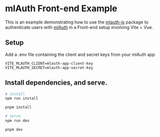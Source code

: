 # mlAuth Front-end Example

This is an example demonstrating how to use the [mlauth-js](https://github.com/xinnks/mlauth-js) package to authenticate users with [mlAuth](https://github.com/xinnks/mlAuth) in a Front-end setup involving Vite + Vue.

## Setup
Add a .env file containing the client and secret keys from your mlAuth app
```env
VITE_MLAUTH_CLIENT=mlauth-app-client-key
VITE_MLAUTH_SECRET=mlauth-app-secret-key
```

## Install dependencies, and serve.
```sh
# install
npm run install

pnpm install

# serve
npm run dev

pnpm dev
```